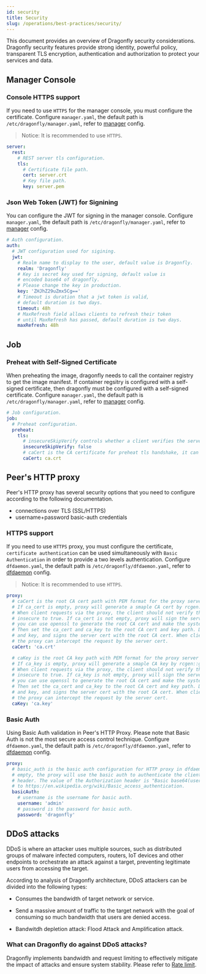 ```yaml
---
id: security
title: Security
slug: /operations/best-practices/security/
---
```


This document provides an overview of Dragonfly security considerations.
Dragonfly security features provide strong identity, powerful policy,
transparent TLS encryption, authentication and
authorization to protect your services and data.

## Manager Console

### Console HTTPS support

If you need to use `HTTPS` for the manager console, you must configure the certificate.
Configure `manager.yaml`, the default path is `/etc/dragonfly/manager.yaml`,
refer to [manager](../../reference/configuration/manager.md) config.

> Notice: It is recommended to use `HTTPS`.

<!-- markdownlint-disable -->

```yaml
server:
  rest:
    # REST server tls configuration.
    tls:
      # Certificate file path.
      cert: server.crt
      # Key file path.
      key: server.pem
```

<!-- markdownlint-restore -->

### Json Web Token (JWT) for Signining

You can configure the JWT for signing in the manager console. Configure `manager.yaml`,
the default path is `/etc/dragonfly/manager.yaml`, refer to
[manager](../../reference/configuration/manager.md) config.

<!-- markdownlint-disable -->

```yaml
# Auth configuration.
auth:
  # JWT configuration used for sigining.
  jwt:
    # Realm name to display to the user, default value is Dragonfly.
    realm: 'Dragonfly'
    # Key is secret key used for signing, default value is
    # encoded base64 of dragonfly.
    # Please change the key in production.
    key: 'ZHJhZ29uZmx5Cg=='
    # Timeout is duration that a jwt token is valid,
    # default duration is two days.
    timeout: 48h
    # MaxRefresh field allows clients to refresh their token
    # until MaxRefresh has passed, default duration is two days.
    maxRefresh: 48h
```

<!-- markdownlint-restore -->

## Job

### Preheat with Self-Signed Certificate

When preheating the image, dragonfly needs to call the container registry to get the image manifest.
If container regsitry is configured with a self-signed certificate, then dragonfly must be configured
with a self-signed certificate. Configure `manager.yaml`,
the default path is `/etc/dragonfly/manager.yaml`, refer to
[manager](../../reference/configuration/manager.md) config.

```yaml
# Job configuration.
job:
  # Preheat configuration.
  preheat:
    tls:
      # insecureSkipVerify controls whether a client verifies the server's certificate chain and hostname.
      insecureSkipVerify: false
      # caCert is the CA certificate for preheat tls handshake, it can be path or PEM format string.
      caCert: ca.crt
```

## Peer's HTTP proxy

Peer's HTTP proxy has several security options that you need to configure according to the following documentation.

- connections over TLS (SSL/HTTPS)
- username+password basic-auth credentials

### HTTPS support

If you need to use `HTTPS` proxy, you must configure the certificate,
`certificate authentication` can be used simultaneously with `Basic Authentication`
in order to provide a two levels authentication.
Configure `dfdaemon.yaml`, the default path is `/etc/dragonfly/dfdaemon.yaml`,
refer to [dfdaemon](../../reference/configuration/client/dfdaemon.md) config.

> Notice: It is recommended to use `HTTPS`.

<!-- markdownlint-disable -->

```yaml
proxy:
  # caCert is the root CA cert path with PEM format for the proxy server to generate the server cert.
  # If ca_cert is empty, proxy will generate a smaple CA cert by rcgen::generate_simple_self_signed.
  # When client requests via the proxy, the client should not verify the server cert and set
  # insecure to true. If ca_cert is not empty, proxy will sign the server cert with the CA cert. If openssl is installed,
  # you can use openssl to generate the root CA cert and make the system trust the root CA cert.
  # Then set the ca_cert and ca_key to the root CA cert and key path. Dfdaemon generates the server cert
  # and key, and signs the server cert with the root CA cert. When client requests via the proxy,
  # the proxy can intercept the request by the server cert.
  caCert: 'ca.crt'

  # caKey is the root CA key path with PEM format for the proxy server to generate the server cert.
  # If ca_key is empty, proxy will generate a smaple CA key by rcgen::generate_simple_self_signed.
  # When client requests via the proxy, the client should not verify the server cert and set
  # insecure to true. If ca_key is not empty, proxy will sign the server cert with the CA cert. If openssl is installed,
  # you can use openssl to generate the root CA cert and make the system trust the root CA cert.
  # Then set the ca_cert and ca_key to the root CA cert and key path. Dfdaemon generates the server cert
  # and key, and signs the server cert with the root CA cert. When client requests via the proxy,
  # the proxy can intercept the request by the server cert.
  caKey: 'ca.key'
```

<!-- markdownlint-restore -->

### Basic Auth

Using Basic Auth validation in Peer's HTTP Proxy.
Please note that Basic Auth is not the most secure access control technique.
Configure `dfdaemon.yaml`, the default path is `/etc/dragonfly/dfdaemon.yaml`,
refer to [dfdaemon](../../reference/configuration/client/dfdaemon.md) config.

<!-- markdownlint-disable -->

```yaml
proxy:
  # basic_auth is the basic auth configuration for HTTP proxy in dfdaemon. If basic_auth is not
  # empty, the proxy will use the basic auth to authenticate the client by Authorization
  # header. The value of the Authorization header is "Basic base64(username:password)", refer
  # to https://en.wikipedia.org/wiki/Basic_access_authentication.
  basicAuth:
    # username is the username for basic auth.
    username: 'admin'
    # password is the password for basic auth.
    password: 'dragonfly'
```

<!-- markdownlint-restore -->

## DDoS attacks

DDoS is where an attacker uses multiple sources,
such as distributed groups of malware infected computers, routers,
IoT devices and other endpoints to orchestrate an attack against a target,
preventing legitimate users from accessing the target.

According to analysis of Dragonfly architecture, DDoS attackers can be divided into the following types:

- Consumes the bandwidth of target network or service.

- Send a massive amount of traffic to the target network with the
  goal of consuming so much bandwidth that users are denied access.

- Bandwitdh depletion attack: Flood Attack and Amplification attack.

### What can Dragonfly do against DDoS attacks?

Dragonfly implements bandwidth and request limiting to effectively mitigate
the impact of attacks and ensure system stability.
Please refer to [Rate limit](../../advanced-guides/rate-limit.md).
